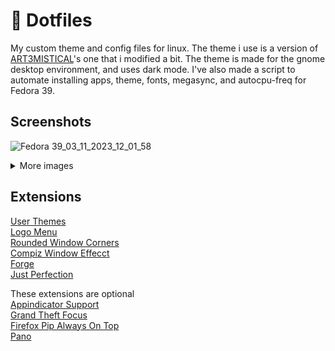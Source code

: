 # 🐧 Dotfiles
My custom theme and config files for linux. The theme i use is a version of [ART3MISTICAL](https://github.com/ART3MISTICAL/dotfiles)'s one that i modified a bit. The theme is made for the gnome desktop environment, and uses dark mode. I've also made a script to automate installing apps, theme, fonts, megasync, and autocpu-freq for Fedora 39.

## Screenshots
![Fedora 39_03_11_2023_12_01_58](https://github.com/tibor309/dotfiles/assets/9676404/7033f1c4-c3ed-4162-82f3-53a50a272e69)

<details><summary>More images</summary>
  <img src=https://github.com/tibor309/dotfiles/assets/9676404/ca4bf4e7-ad3d-49d8-8ed9-1dfc882dc031/>
  <img src=https://github.com/tibor309/dotfiles/assets/9676404/e2ca5c9a-141b-4602-b11a-9756e1c00203/>
</details>

## Extensions

<a href='https://extensions.gnome.org/extension/19/user-themes'> User Themes </a>
<br>
<a href='https://extensions.gnome.org/extension/4451/logo-menu/'> Logo Menu </a>
<br>
<a href='https://extensions.gnome.org/extension/5237/rounded-window-corners/'> Rounded Window Corners </a>
<br>
<a href='https://extensions.gnome.org/extension/3210/compiz-windows-effect'> Compiz Window Effecct </a>
<br>
<a href='https://extensions.gnome.org/extension/4481/forge'> Forge </a>
<br>
<a href='https://extensions.gnome.org/extension/3843/just-perfection'> Just Perfection </a>

These extensions are optional
<br>
<a href='https://extensions.gnome.org/extension/615/appindicator-support'> Appindicator Support </a>
<br>
<a href='https://extensions.gnome.org/extension/5410/grand-theft-focus'> Grand Theft Focus </a>
<br>
<a href='https://extensions.gnome.org/extension/5306/firefox-pip-always-on-to'> Firefox Pip Always On Top </a>
<br>
<a href='https://extensions.gnome.org/extension/5278/pano'> Pano </a>
